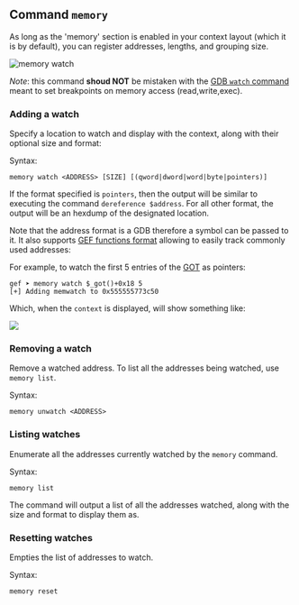 ## Command `memory`

As long as the 'memory' section is enabled in your context layout (which it is by default), you can
register addresses, lengths, and grouping size.

![memory watch](https://i.imgur.com/NXYwSwW.png)

_Note_: this command **shoud NOT** be mistaken with the [GDB `watch`
command](https://sourceware.org/gdb/current/onlinedocs/gdb/Set-Watchpoints.html) meant to set
breakpoints on memory access (read,write,exec).


### Adding a watch

Specify a location to watch and display with the context, along with their optional size and format:

Syntax:
```
memory watch <ADDRESS> [SIZE] [(qword|dword|word|byte|pointers)]
```

If the format specified is `pointers`, then the output will be similar to executing the command
`dereference $address`. For all other format, the output will be an hexdump of the designated
location.

Note that the address format is a GDB therefore a symbol can be passed to it. It also supports [GEF
functions
format](https://www.technovelty.org/linux/plt-and-got-the-key-to-code-sharing-and-dynamic-libraries.html)
allowing to easily track commonly used addresses:

For example, to watch the first 5 entries of the [GOT]() as pointers:

```
gef ➤ memory watch $_got()+0x18 5
[+] Adding memwatch to 0x555555773c50
```

Which, when the `context` is displayed, will show something like:

![](https://i.imgur.com/3YabwYv.png)


### Removing a watch

Remove a watched address. To list all the addresses being watched, use `memory list`.

Syntax:
```
memory unwatch <ADDRESS>
```


### Listing watches

Enumerate all the addresses currently watched by the `memory` command.

Syntax:
```
memory list
```

The command will output a list of all the addresses watched, along with the size and format to display them as.


### Resetting watches

Empties the list of addresses to watch.

Syntax:
```
memory reset
```
